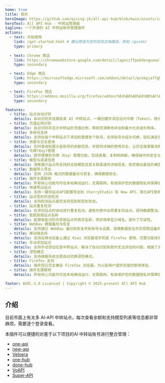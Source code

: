 ```yaml
---
home: true
title: 首页
heroImage: https://github.com/qixing-jk/all-api-hub/blob/main/assets/icon.png?raw=true
heroText: All API Hub - 中转站管理器
tagline: 一个开源的 AI 中转站账号管理插件
actions:
  - text: 开始使用
    link: /get-started.html # 建议修改为您的实际文档路径，例如 /guide/
    type: primary
    
  - text: Chrome 商店
    link: https://chromewebstore.google.com/detail/lapnciffpekdengooeolaienkeoilfeo
    type: secondary

  - text: Edge 商店
    link: https://microsoftedge.microsoft.com/addons/detail/pcokpjaffghgipcgjhapgdpeddlhblaa
    type: secondary

  - text: FireFox 商店
    link: https://addons.mozilla.org/firefox/addon/%E4%B8%AD%E8%BD%AC%E7%AB%99%E7%AE%A1%E7%90%86%E5%99%A8-all-api-hub
    type: secondary

features:
  - title: 站点自动识别
    details: 自动识别并连接各类 AI 中转站点，一键创建并添加访问令牌（Token），简化初始设置流程。
  - title: 充值比例识别
    details: 自动识别并显示中转站的充值比例，帮助您清晰地评估和最大化资金利用率。
  - title: 多账号支持
    details: 支持在每个中转站点下添加和管理多个账号，支持账号分组与切换，轻松满足您的多账户使用与隔离需求。
  - title: 余额与日志查询
    details: 实时查询和展示各账号的余额信息，并提供详细的使用日志，让您全面掌握消费动态。
  - title: 令牌(Key)管理
    details: 提供便捷的令牌（Key）管理功能，包括查看、复制和刷新，确保操作的安全与高效。
  - title: 模型与渠道信息
    details: 清晰展示站点所支持的全部模型及其关联渠道的详细信息，助您做出最佳的模型选择。
  - title: 数据导入导出
    details: 支持 JSON 格式的数据备份与恢复，确保数据安全。
  - title: 插件无需联网
    details: 所有核心功能均可在本地离线运行，无需联网，有效保护您的数据隐私并保障使用稳定性。
  - title: 快速导出站点
    details: 支持一键将站点API配置导出到 CherryStudio 和 New API，简化API使用流程。
  - title: 站点签到状态检测
    details: 支持检测站点是否支持签到和签到状态。
  - title: 站点重复检测
    details: 在添加站点时自动进行重复检测，避免列表中出现重复的站点，保持数据整洁。
  - title: 智能获取站点名称
    details: 能够智能识别并获取站点的真实名称，而非简单显示域名，提升了可读性。
  - title: WebDav 数据备份与恢复
    details: 支持通过 WebDav 备份和恢复所有账号与设置，保障数据安全并实现跨设备同步。
  - title: 移动端支持
    details: 支持在移动设备上通过 Kiwi 浏览器或手机版 Firefox 使用，完整功能体验。
  - title: 手动添加站点
    details: 支持手动添加任意中转站点，解决了自动识别失败时无法添加的问题，增强了灵活性。
  - title: 深色模式
    details: 支持根据系统主题自动切换深色模式。
  - title: Firefox 支持
    details: 插件现已完全兼容 Firefox 浏览器，为火狐用户提供无缝的使用体验。
  - title: 插件无需联网
    details: 所有核心功能均可在本地离线运行，无需联网，有效保护您的数据隐私并保障使用稳定性。

footer: AGPL-3.0 Licensed | Copyright © 2025-present All API Hub
---
```


## 介绍

目前市面上有太多 AI-API 中转站点，每次查看余额和支持模型列表等信息都非常麻烦，需要逐个登录查看。

本插件可以便捷的对基于以下项目的AI 中转站账号进行整合管理：

- [one-api](https://github.com/songquanpeng/one-api)
- [new-api](https://github.com/QuantumNous/new-api)
- [Veloera](https://github.com/Veloera/Veloera)
- [one-hub](https://github.com/MartialBE/one-hub)
- [done-hub](https://github.com/deanxv/done-hub)
- [VoAPI](https://github.com/VoAPI/VoAPI)
- [Super-API](https://github.com/SuperAI-Api/Super-API)
